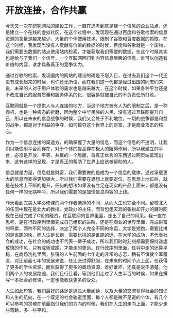 # 开放连接，合作共赢

今天又一次在研究网站的建设工作，一直在思考到底是建一个信息的企业站点，还是建立一个在线的虚拟社区，在这个过程中，发现现在通过百度和谷歌检索的信息资源的含量是越来越少，大量的个体使用技术，限制了谷歌和百度数据的抓取，在这个时候，我发现当没有人贡献有价值的数据的时候，百度和谷歌就是一个废物，我们需要去数据的站点使用站内检索，才能获取我们需要的数据，在这个时候其实也是给与了我们一个信号，一个互联网回归到内容信息层面的信息，谁可以创造有价值的内容，谁才具备真正的竞争实力。

通过谷歌的检索，发现国内的网站的建设的确是不堪入目，在过去我们这个一代还没有成长起来的时候，也许还无所谓，而在我们这一代都是经过出国的同志们来说，未来的人对于用户体验的需求也是越来越大，在这个时候，如果各种平台还是不改进自己的服务质量和服务体系的化，很容易就被自己的不负责任所打败。

互联网就是一个提供人与人连接的地方，当这个地方被有人为的限制之后，是一种商机，也是一种病态的折磨，因为整个中华民族的人民，没有通过互联网提升自己，所以在未来的信息战争的时候，我们又会处于不利地位，一切的战争都是利益的战争，都是对于利益的争夺，如何掠夺这个世界上的财富，才是商业攻击的核心。

作为一个信息连接的渠道方，的确掌握了大量的信息，而这个信息的不透明，让我们只能依附平台而存在，对于个体的提高存在极大的阻碍作用，所以我建立的平台，必须是开放、平等、共赢的一个局面，将真正优秀的东西通过网页端呈现出来，这有这样的呈现，才是真正的帮助了世界上应该被帮助的人。

信息就是力量，信息就是财富，我们需要做的是成为一个信息的载体，通过承载更大的信息而变得更加强大，所以我们需要在思想上就要定位，在思想上地位后，就是在技术上不断的提升，任何的想法如果没有立足在现实的产品上面来，都是没有任何一样的无病呻吟，所以我们需要的是加快信息内容的上线。

昨天看到完美大学必修课的两个作者选择的不同，从而人生也完全不同。留校北大的任羽中现在是北大的教授、党政办的主任，而背包走天涯的张锐却开办的魔时网现在已经完成了C轮的融资，在互联网的世界里面，走出了自己的风采。我一直在思考，是在行政序列里面完成自己组织的进阶，还是在商业的世界里面，完成财富的积累，两种不同的选择，决定了两个人完全不同的命运，大学是短跑，需要比拼的是谁跑的快，而人生是长跑，需要比拼的是谁跑的远，在大学的成功，不代表社会的成功，在社会的成功也不代表一辈子成功，所以我们时时刻刻都需要保持谦虚敬慎的作风，只有戒骄戒躁，才能走的更远。在行政序列里面，任羽中走的还算平稳，在商场洗礼里面，张锐的人生前面的七年走的非常的忐忑，稍有不慎就全军覆没，对比前面七年的发展来说，任比张过得舒服，在未来的时间节点上面，任获得了更多的学生资源，而张获得了更多的商场资源，谁好谁坏，还真是说不清楚。他们两个人的发展路途，我们且行且看，等到他们走过了人生半百的时候，如果在撰写一本社会必修课，一定也能收获更多的受众。

人生如此短暂，我们最好的路途是通过大量阅读，以及大量的交流获得社会的知识和人生的航向，在一个既定的社会轨道里面，每个人都是微不足道的个体，有几个可以参考的灵魂在前面指引我们的方向的时候，我们在人生的走向上面，才能少走些弯路，多一些平和。
